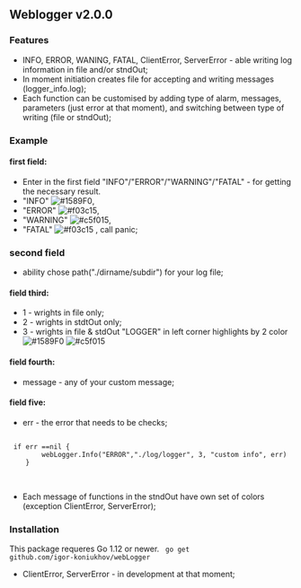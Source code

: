 ## Weblogger v2.0.0
### Features
- INFO, ERROR, WANING, FATAL, ClientError, ServerError - able writing log information in file and/or stndOut;
- In moment initiation creates file for accepting and writing messages (logger_info.log);
- Each function can be customised by adding type of alarm, messages, parameters (just error at that moment), and switching between 
type of writing (file or stndOut);
### Example 

#### first field:
- Enter in the first field "INFO"/"ERROR"/"WARNING"/"FATAL" - for getting the necessary result.
- "INFO" ![#1589F0](https://via.placeholder.com/15/1589F0/000000?text=+),
- "ERROR" ![#f03c15](https://via.placeholder.com/15/f03c15/000000?text=+), 
- "WARNING" ![#c5f015](https://via.placeholder.com/15/c5f015/000000?text=+),
- "FATAL" ![#f03c15](https://via.placeholder.com/15/f03c15/000000?text=+) , call panic;

### second field
- ability chose path("./dirname/subdir") for your log file;

#### field third:  
- 1 - wrights in file only;
- 2 - wrights in stdtOut only;
- 3 - wrights in file & stdOut "LOGGER" in left corner highlights by 2 color ![#1589F0](https://via.placeholder.com/15/1589F0/000000?text=+LOG) ![#c5f015](https://via.placeholder.com/15/c5f015/000000?text=+GER) 

#### field fourth:
- message - any of your custom message;

#### field five:
- err - the error that needs to be checks;

 <code> 
 if err ==nil {
 		webLogger.Info("ERROR","./log/logger", 3, "custom info", err)
 	}
 </code>
 <br/>
 <br/>    
 
 
 
 - Each message of functions in the stndOut have own set of colors (exception ClientError, ServerError);
 ### Installation
 
 This package requeres Go 1.12 or newer.
<code>
go get github.com/igor-koniukhov/webLogger
</code>

- ClientError, ServerError - in development at that moment;